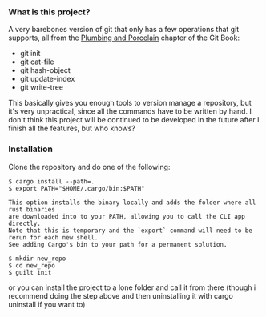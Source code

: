 ### What is this project?

A very barebones version of git that only has a few operations that git supports, all from the [Plumbing and Porcelain](https://git-scm.com/book/en/v2/Git-Internals-Plumbing-and-Porcelain) chapter of the Git Book:

- git init
- git cat-file
- git hash-object
- git update-index
- git write-tree

This basically gives you enough tools to version manage a repository, but it's very unpractical, since all the commands have to be written by hand.
I don't think this project will be continued to be developed in the future after I finish all the features, but who knows?

### Installation

Clone the repository and do one of the following:

    $ cargo install --path=.
    $ export PATH="$HOME/.cargo/bin:$PATH"

    This option installs the binary locally and adds the folder where all rust binaries 
    are downloaded into to your PATH, allowing you to call the CLI app directly.
    Note that this is temporary and the `export` command will need to be rerun for each new shell.
    See adding Cargo's bin to your path for a permanent solution.

    $ mkdir new_repo
    $ cd new_repo
    $ guilt init

or you can install the project to a lone folder and call it from there (though i recommend doing the step above and then uninstalling it with cargo uninstall if you want to)

    
